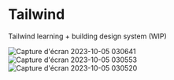 # Tailwind
Tailwind learning + building design system (WIP)


![Capture d'écran 2023-10-05 030641](https://github.com/Louce/Tailwind/assets/79318424/7fa514f8-8885-4fc0-afc2-c155c1bf5f2e)
![Capture d'écran 2023-10-05 030553](https://github.com/Louce/Tailwind/assets/79318424/452169d7-6bc8-4ece-b021-f78a6ebec27a)
![Capture d'écran 2023-10-05 030520](https://github.com/Louce/Tailwind/assets/79318424/baebfb54-19f3-4df0-87d9-1a2ce7222ae4)
